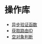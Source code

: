 # 操作库

* [异步验证函数](zh-cn/operate/asyncValidator)
* [获取路由ID](zh-cn/operate/getId)
* [空对象判断](zh-cn/operate/emptyObject)



